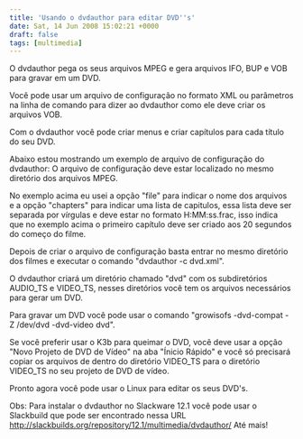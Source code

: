 ```yaml
---
title: 'Usando o dvdauthor para editar DVD''s'
date: Sat, 14 Jun 2008 15:02:21 +0000
draft: false
tags: [multimedia]
---
```

O dvdauthor pega os seus arquivos MPEG e gera arquivos IFO, BUP e VOB para gravar em um DVD.

Você pode usar um arquivo de configuração no formato XML ou parâmetros na linha de comando para dizer ao dvdauthor como ele deve criar os arquivos VOB.

Com o dvdauthor você pode criar menus e criar capítulos para cada título do seu DVD.

Abaixo estou mostrando um exemplo de arquivo de configuração do dvdauthor: <dvdauthor dest="dvd"> <vmgm/> <titleset> <titles> <pgc> <vob file="filme01.mpeg" chapters="0:00:20.00,0:10:20.00,0:20:20.00" /> <vob file="filme02.mpeg" chapters="0:00:20.00,0:10:20.00,0:20:20.00" /> </pgc> </titles> </titleset> </dvdauthor> O arquivo de configuração deve estar localizado no mesmo diretório dos arquivos MPEG.

No exemplo acima eu usei a opção "file" para indicar o nome dos arquivos e a opção "chapters" para indicar uma lista de capitulos, essa lista deve ser separada por vírgulas e deve estar no formato H:MM:ss.frac, isso indica que no exemplo acima o primeiro capítulo deve ser criado aos 20 segundos do começo do filme.

Depois de criar o arquivo de configuração basta entrar no mesmo diretório dos filmes e executar o comando "dvdauthor -c dvd.xml".

O dvdauthor criará um diretório chamado "dvd" com os subdiretórios AUDIO\_TS e VIDEO\_TS, nesses diretórios você tem os arquivos necessários para gerar um DVD.

Para gravar um DVD você pode usar o comando "growisofs -dvd-compat -Z /dev/dvd -dvd-video dvd".

Se você preferir usar o K3b para queimar o DVD, você deve usar a opção "Novo Projeto de DVD de Vídeo" na aba "Ínicio Rápido" e você só precisará copiar os arquivos de dentro do diretório VIDEO\_TS para o diretório VIDEO\_TS no seu projeto de DVD de vídeo.

Pronto agora você pode usar o Linux para editar os seus DVD's.

Obs: Para instalar o dvdauthor no Slackware 12.1 você pode usar o Slackbuild que pode ser encontrado nessa URL http://slackbuilds.org/repository/12.1/multimedia/dvdauthor/ Até mais!